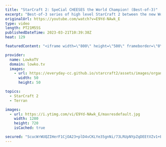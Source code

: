 ```yaml
---
title: "StarCraft 2: SpeCial CHEESES the World Champion! (Best-of-3)"
excerpt: "Best-of-3 series of high level StarCraft 2 between the new World Champion Oliveira (Terran) and SpeCial (Terran). Some very interesting build orders coming out of SpeCial here, but incredible micro from Oliveira seems to be the answer.  Support my work: https://patreon.com/lowkotv Lowko Merch: https://lowko.shop"
originalUrl: https://youtube.com/watch?v=E9Yd-NAwk_E
type: video
length: PT21M55S
publishedDateTime: 2023-03-21T10:39:38Z
heat: 129

featuredContent: "<iframe width=\"800\" height=\"500\" frameborder=\"0\" src=\"https://www.youtube.com/embed/E9Yd-NAwk_E\" allow=\"accelerometer; autoplay; encrypted-media; gyroscope; picture-in-picture\" allowfullscreen></iframe>"

provider:
  name: LowkoTV
  domain: lowko.tv
  images:
    - url: https://everyday-cc.github.io/starcraft2/assets/images/organizations/lowko.tv-50x50.jpg
      width: 50
      height: 50

topics:
  - StarCraft 2
  - Terran

images:
  - url: https://i.ytimg.com/vi/E9Yd-NAwk_E/maxresdefault.jpg
    width: 1280
    height: 720
    isCached: true

secured: "ScucWrWUQZIHerF1CjOA23+plD4vCKLYe35gnNi/73LRUpNYpZqDEEtVZv1+E8JXPAimR+3K5YG5FeQOukf8Wey7xYKPjWsthtjM1pzgYbIhbVUFhJhmBRqKwnZSGLwYQISFtIpE9SNwqQYXueI4UWytrv9gvuztY8Qt6kC4og2HuJIj8ZNo26F4A/YeTu+cQpzVljORZ8dM6Dd27V+wJNOBnlNTIoODTbRUbgI8ZKRVZhPxvPEAksiANoy/dvuoHX7WE617eSE9oeyloJYIRFspBOddBo3ecPQ7bljsTASRDbkFZtHWFmTNpv0iPHdsRFzt+xHKBq32ZeHdESdfW/fab/PJae7I7HZOiVLCAdmE1neWD8V2P4kMSVzKBbjqfboqjHYu6VFKlVl032FU4Ri76N6tucYY0fL+4BXhRdA=;ccQfV7duVYVx38DX0viJQg=="
---
```


